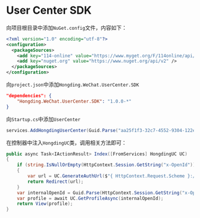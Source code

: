 # User Center SDK

向项目根目录中添加`NuGet.config`文件，内容如下：

```xml
<?xml version="1.0" encoding="utf-8"?>
<configuration>
  <packageSources>
    <add key="114-online" value="https://www.myget.org/F/114online/api/v3/index.json" />
    <add key="nuget.org" value="https://www.nuget.org/api/v2" />
  </packageSources>
</configuration>
```

向`project.json`中添加`Hongding.WeChat.UserCenter.SDK`

```json
"dependencies": {
    "Hongding.WeChat.UserCenter.SDK": "1.0.0-*"
}
```

向`Startup.cs`中添加`UserCenter`

```c#
services.AddHongdingUserCenter(Guid.Parse("aa25f1f3-32c7-4552-9304-122e6fb4bba8"), "h1inru294mrqd09adwdif4wupwn7qrwb0mwdds20phci0yv3q583kuuvnwgwk69m");
```

在控制器中注入`HongdingUC`类，调用相关方法即可：

```c#
public async Task<IActionResult> Index([FromServices] HongdingUC UC)
{
    if (string.IsNullOrEmpty(HttpContext.Session.GetString("x-OpenId")))
    {
        var url = UC.GenerateAuthUrl($"{ HttpContext.Request.Scheme }://{ HttpContext.Request.Host }/WeChat/CallBack");
        return Redirect(url);
    }
    var internalOpenId = Guid.Parse(HttpContext.Session.GetString("x-OpenId"));
    var profile = await UC.GetProfileAsync(internalOpenId);
    return View(profile);
}
```